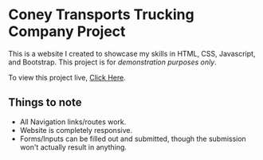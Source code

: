 # Coney Transports Trucking Company Project

This is a website I created to showcase my skills in HTML, CSS, Javascript, and Bootstrap. This project is for *demonstration purposes only*. 

To view this project live, [Click Here](https://nac0512.github.io/Trucking-Company-Project/).

## Things to note

* All Navigation links/routes work. 
* Website is completely responsive. 
* Forms/Inputs can be filled out and submitted, though the submission won't actually result in anything.

